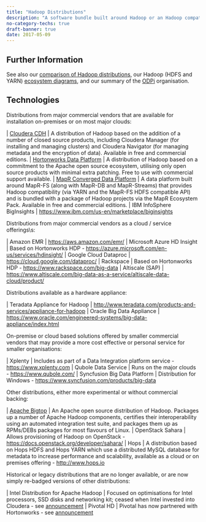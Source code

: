 ```yaml
---
title: "Hadoop Distributions"
description: "A software bundle built around Hadoop or an Hadoop compatible core that's often delivered as a managed service and that provides a single solution to support a range of analytical capabilities in a single deployment or service.  Hadoop compatibility covers the use of YARN (for resource management of multiple jobs running on the same infrastructure), HDFS (for local storage of data with support for co-locating processing with the relevant data) and a range of cloud based storage APIs (including S3, Azure Blob Storage and OpenStack Swift), with the use of a cloud based storage API de-coupling storage from processing, allowing transient processing clusters to run against persistent storage at the cost of reduced performance."
no-category-techs: true
draft-banner: true
date: 2017-05-09
---
```

## Further Information

See also our [comparison of Hadoop distributions](/tech-categories/hadoop-distributions/distribution-comparison/), our Hadoop (HDFS and YARN) [ecosystem diagrams](/tech-categories/hadoop-distributions/ecosystem/), and our summary of the [ODPi](/tech-vendors/odpi/) organisation.

## Technologies

Distributions from major commercial vendors that are available for installation on-premises or on most major clouds:

| [Cloudera CDH](/technologies/cloudera-cdh/) | A distribution of Hadoop based on the addition of a number of closed source products, including Cloudera Manager (for installing and managing clusters) and Cloudera Navigator (for managing metadata and the encryption of data).  Available in free and commercial editions.
| [Hortonworks Data Platform](/technologies/hortonworks-data-platform/) | A distribution of Hadoop based on a commitment to the Apache open source ecosystem, utilising only open source products with minimal extra patching.  Free to use with commercial support available.
| [MapR Converged Data Platform](/technologies/mapr-converged-data-platform/) | A data platform built around MapR-FS (along with MapR-DB and MapR-Streams) that provides Hadoop compatibility (via YARN and the MapR-FS HDFS compatible API) and is bundled with a package of Hadoop projects via the MapR Ecosystem Pack.  Available in free and commercial editions.
| IBM InfoSphere BigInsights | <https://www.ibm.com/us-en/marketplace/biginsights>

Distributions from major commercial vendors as a cloud / service offerings\s:

| Amazon EMR | <https://aws.amazon.com/emr/>
| Microsoft Azure HD Insight | Based on Hortonworks HDP - <https://azure.microsoft.com/en-us/services/hdinsight/>
| Google Cloud Dataproc | <https://cloud.google.com/dataproc/>
| Rackspace | Based on Hortonworks HDP - <https://www.rackspace.com/big-data>
| Altiscale (SAP) | <https://www.altiscale.com/big-data-as-a-service/altiscale-data-cloud/product/>

Distributions available as a hardware appliance:

| Teradata Appliance for Hadoop | <http://www.teradata.com/products-and-services/appliance-for-hadoop>
| Oracle Big Data Appliance | <https://www.oracle.com/engineered-systems/big-data-appliance/index.html>

On-premise or cloud based solutions offered by smaller commercial vendors that may provide a more cost effective or personal service for smaller organisations:

| Xplenty | Includes as part of a Data Integration platform service - <https://www.xplenty.com>
| Qubole Data Service | Runs on the major clouds - <https://www.qubole.com/>
| Syncfusion Big Data Platform | Distribution for Windows - <https://www.syncfusion.com/products/big-data>

Other distributions, either more experimental or without commercial backing:

| [Apache Bigtop](/technologies/apache-bigtop/) | An Apache open source distribution of Hadoop. Packages up a number of Apache Hadoop components, certifies their interoperability using an automated integration test suite, and packages them up as RPMs/DEBs packages for most flavours of Linux.
| OpenStack Sahara | Allows provisioning of Hadoop on OpenStack - <https://docs.openstack.org/developer/sahara/>
| Hops | A distribution based on Hops HDFS and Hops YARN which use a distributed MySQL database for metadata to increase performance and scalability, available as a cloud or on premises offering - <http://www.hops.io>

Historical or legacy distributions that are no longer available, or are now simply re-badged versions of other distributions:

| Intel Distribution for Apache Hadoop | Focused on optimisations for Intel processors, SSD disks and networking kit; ceased when Intel invested into Cloudera - see [announcement](https://newsroom.intel.com/news-releases/cloudera-intel-commit-to-accelerate-and-transform-how-enterprises-use-big-data-intel-makes-significant-equity-investment-in-cloudera/)
| Pivotal HD | Pivotal has now partnered with Hortonworks - see [announcement](https://hortonworks.com/press-releases/hortonworks-pivotal-expand-relationship-deliver-enterprise-ready-modern-data-platforms-data-management-analytics/)